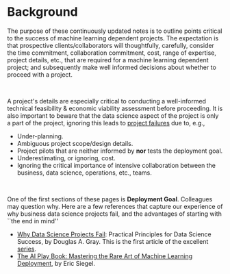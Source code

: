# Background

The purpose of these continuously updated notes is to outline points critical to the success of machine learning dependent projects.   The expectation is that prospective clients/collaborators will thoughtfully, carefully, consider the time commitment, collaboration commitment, cost, range of expertise, project details, etc., that are required for a machine learning dependent project; and subsequently make well informed decisions about whether to proceed with a project.

<br>

A project's details are especially critical to conducting a well-informed technical feasibility & economic 
viability assessment before proceeding.  It is also important to beware that the data science aspect of the project is only a part of the project, ignoring this leads to <a href="https://www.kdnuggets.com/survey-machine-learning-projects-still-routinely-fail-to-deploy" target="_blank">project failures</a> due to, e.g.,

<ul class="disc">
    <li class="disc">Under-planning.</li>
    <li class="disc">Ambiguous project scope/design details.</li>
    <li class="disc">Project pilots that are neither informed by <b>nor</b> tests the deployment goal.</li>
    <li class="disc">Underestimating, or ignoring, cost.</li>
    <li class="disc">Ignoring the critical importance of intensive collaboration between the business, data science, operations, etc.,
teams.</li>
</ul>

<br>

One of the first sections of these pages is **Deployment Goal**.  Colleagues may question why.  Here are a few references that 
capture our experience of why business data science projects fail, and the advantages of starting with ``the end in mind''

<ul class="disc">
    <li class="disc"><a href="https://pubsonline.informs.org/do/10.1287/LYTX.2023.02.04/full/" target="_blank">Why Data Science Projects Fail</a>: Practical Principles for Data Science Success, by Douglas A. Gray.  This is the first article of the excellent <a href="https://pubsonline.informs.org/action/doSearch?target=digital-object-search&content=digitalObjects&Keywords=Principles%20for%20Successful%20Analytics%20Projects" target="_blank">series</a>.</li>
    <li class="disc"><a href="https://mitpress.mit.edu/9780262048903/the-a
i-playbook/" target="_blank">The AI Play Book: Mastering the Rare Art of Machine Learning Deployment</a>, by Eric Siegel.</li>
</ul>

<br>
<br>
<br>
<br>

<br>
<br>
<br>
<br>
